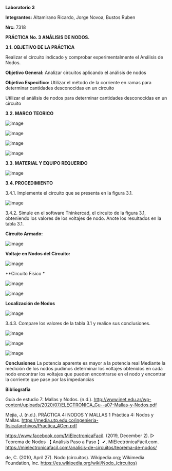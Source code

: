 **Laboratorio 3**

**Integrantes:** Altamirano Ricardo, Jorge Novoa, Bustos Ruben

**Nrc:** 7318

**PRÁCTICA No. 3 ANÁLISIS DE NODOS.**

**3.1. OBJETIVO DE LA PRÁCTICA**

Realizar el circuito indicado y comprobar experimentalmente el Análisis de Nodos.

**Objetivo General:**
Analizar circuitos aplicando el análisis de nodos

**Objetivo Especifico:**
Utilizar el método de la corriente en ramas para determinar cantidades desconocidas en un circuito

Utilizar el análisis de nodos para determinar cantidades desconocidas en un circuito

**3.2. MARCO TEORICO**

![image](https://user-images.githubusercontent.com/105680588/172737280-396751fc-507d-4ba5-bc3e-44e8aaa3229d.png)

![image](https://user-images.githubusercontent.com/105680588/172737322-04471f81-ceb5-47a8-a546-e467b824b145.png)

![image](https://user-images.githubusercontent.com/105680588/172737357-7d518a97-c054-45f4-ae46-961e5590ac6e.png)

![image](https://user-images.githubusercontent.com/105680588/172752219-17b85de2-4563-45fc-96bf-c1a9d9db976d.png)

**3.3. MATERIAL Y EQUIPO REQUERIDO**

![image](https://user-images.githubusercontent.com/105680588/172724156-6ae602d7-17a1-4a14-ae8f-13df1663ab46.png)

**3.4. PROCEDIMIENTO**

3.4.1. Implemente el circuito que se presenta en la figura 3.1.

![image](https://user-images.githubusercontent.com/105680588/172724369-4820aca8-31db-466b-8f2a-dc952f88491d.png)

3.4.2. Simule en el software Thinkercad, el circuito de la figura 3.1, obteniendo los valores de los voltajes de nodo. Anote los resultados en la tabla 3.1.

**Circuito Armado:**

![image](https://user-images.githubusercontent.com/105680588/172725133-c0c91e95-756e-46de-ac51-a449705f796c.png)

**Voltaje en Nodos del Circuito:**

![image](https://user-images.githubusercontent.com/105680588/172725895-6dbe6db9-0773-4a6d-9338-4651453eb04b.png)

**Circuito Fisico *

![image](https://user-images.githubusercontent.com/105680588/172751442-c441a13c-c816-4c28-aa6d-b6c9d9eebfe6.png)

![image](https://user-images.githubusercontent.com/105680588/172751462-5880b939-f1c8-44a9-a74f-ea8d5cf1db96.png)

**Localización de Nodos**

![image](https://user-images.githubusercontent.com/105680588/172726850-1b1feb95-c6c5-45fc-99f3-bab11e630033.png)

3.4.3. Compare los valores de la tabla 3.1 y realice sus conclusiones.

![image](https://user-images.githubusercontent.com/105680588/172739597-c75b141b-d292-452f-847d-46019c056d01.png)

![image](https://user-images.githubusercontent.com/105680588/172739672-03c9a1ef-7eda-4194-83ed-0ee06866c0e0.png)

![image](https://user-images.githubusercontent.com/105680588/172742366-9c4df7cf-5bb1-4875-af6d-81d3fe675af5.png)

**Conclusiones**
La potencia aparente es mayor a la potencia real
Mediante la medición de los nodos pudimos determinar los voltajes obtenidos  en cada nodo
encontrar los  voltajes que pueden encontrarse en el nodo y encontrar la corriente que pase  por las impedancias

**Bibliografía**

Guía de estudio 7: Mallas y Nodos. (n.d.). http://www.inet.edu.ar/wp-content/uploads/2020/07/ELECTRONICA_Gu--a07-Mallas-y-Nodos.pdf

‌Mejia, J. (n.d.). PRÁCTICA 4: NODOS Y MALLAS 1 Práctica 4: Nodos y Mallas. https://media.utp.edu.co/ingenieria-fisica/archivos/Practica_4Gen.pdf

‌https://www.facebook.com/MiElectronicaFacil. (2019, December 2). ▷ Teorema de Nodos 【 Análisis Paso a Paso 】✔. MiElectrónicaFácil.com. https://mielectronicafacil.com/analisis-de-circuitos/teorema-de-nodos/

‌de, C. (2010, April 27). Nodo (circuitos). Wikipedia.org; Wikimedia Foundation, Inc. https://es.wikipedia.org/wiki/Nodo_(circuitos)

‌






